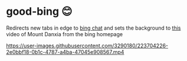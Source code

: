 # good-bing 😊
Redirects new tabs in edge to [bing chat](https://www.bing.com/search?q=Bing+AI&showconv=1) and sets the background to [this](https://prod-streaming-video-msn-com.akamaized.net/35960fe4-724f-44fc-ad77-0b91c55195e4/bfd49cd7-a0c6-467e-ae34-8674779e689b.mp4) video of Mount Danxia from the bing homepage

https://user-images.githubusercontent.com/3290180/223704226-2e0bbf18-0b1c-4787-a4ba-47045e908567.mp4
